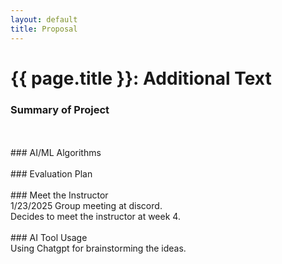 ```yaml
---
layout: default
title: Proposal
---
```


# {{ page.title }}: Additional Text
### Summary of Project
<br>
<br>
### AI/ML Algorithms
<br>
<br>
### Evaluation Plan
<br>
<br>
### Meet the Instructor<br />
1/23/2025 Group meeting at discord.<br />
Decides to meet the instructor at week 4.
<br>
<br>
### AI Tool Usage<br />
Using Chatgpt for brainstorming the ideas.
<br>
<br>

